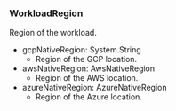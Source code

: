 ### WorkloadRegion
Region of the workload.

- gcpNativeRegion: System.String
  - Region of the GCP location.
- awsNativeRegion: AwsNativeRegion
  - Region of the AWS location.
- azureNativeRegion: AzureNativeRegion
  - Region of the Azure location.
